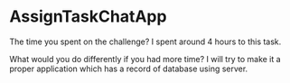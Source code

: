# AssignTaskChatApp

The time you spent on the challenge? I spent around 4 hours to this task.

What would you do differently if you had more time?
I will try to make it a proper application which has a record of database using server.

